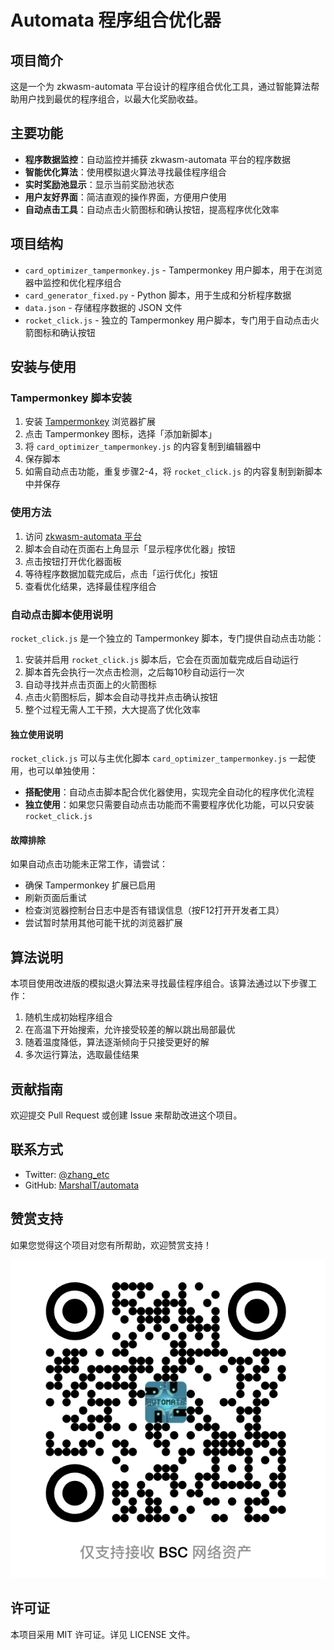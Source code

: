 # Automata 程序组合优化器

## 项目简介

这是一个为 zkwasm-automata 平台设计的程序组合优化工具，通过智能算法帮助用户找到最优的程序组合，以最大化奖励收益。

## 主要功能

- **程序数据监控**：自动监控并捕获 zkwasm-automata 平台的程序数据
- **智能优化算法**：使用模拟退火算法寻找最佳程序组合
- **实时奖励池显示**：显示当前奖励池状态
- **用户友好界面**：简洁直观的操作界面，方便用户使用
- **自动点击工具**：自动点击火箭图标和确认按钮，提高程序优化效率

## 项目结构

- `card_optimizer_tampermonkey.js` - Tampermonkey 用户脚本，用于在浏览器中监控和优化程序组合
- `card_generator_fixed.py` - Python 脚本，用于生成和分析程序数据
- `data.json` - 存储程序数据的 JSON 文件
- `rocket_click.js` - 独立的 Tampermonkey 用户脚本，专门用于自动点击火箭图标和确认按钮

## 安装与使用

### Tampermonkey 脚本安装

1. 安装 [Tampermonkey](https://www.tampermonkey.net/) 浏览器扩展
2. 点击 Tampermonkey 图标，选择「添加新脚本」
3. 将 `card_optimizer_tampermonkey.js` 的内容复制到编辑器中
4. 保存脚本
5. 如需自动点击功能，重复步骤2-4，将 `rocket_click.js` 的内容复制到新脚本中并保存

### 使用方法

1. 访问 [zkwasm-automata 平台](https://automata.zkplay.app/)
2. 脚本会自动在页面右上角显示「显示程序优化器」按钮
3. 点击按钮打开优化器面板
4. 等待程序数据加载完成后，点击「运行优化」按钮
5. 查看优化结果，选择最佳程序组合

### 自动点击脚本使用说明

`rocket_click.js` 是一个独立的 Tampermonkey 脚本，专门提供自动点击功能：

1. 安装并启用 `rocket_click.js` 脚本后，它会在页面加载完成后自动运行
2. 脚本首先会执行一次点击检测，之后每10秒自动运行一次
3. 自动寻找并点击页面上的火箭图标
4. 点击火箭图标后，脚本会自动寻找并点击确认按钮
5. 整个过程无需人工干预，大大提高了优化效率

#### 独立使用说明

`rocket_click.js` 可以与主优化脚本 `card_optimizer_tampermonkey.js` 一起使用，也可以单独使用：

- **搭配使用**：自动点击脚本配合优化器使用，实现完全自动化的程序优化流程
- **独立使用**：如果您只需要自动点击功能而不需要程序优化功能，可以只安装 `rocket_click.js`

#### 故障排除

如果自动点击功能未正常工作，请尝试：

- 确保 Tampermonkey 扩展已启用
- 刷新页面后重试
- 检查浏览器控制台日志中是否有错误信息（按F12打开开发者工具）
- 尝试暂时禁用其他可能干扰的浏览器扩展

## 算法说明

本项目使用改进版的模拟退火算法来寻找最佳程序组合。该算法通过以下步骤工作：

1. 随机生成初始程序组合
2. 在高温下开始搜索，允许接受较差的解以跳出局部最优
3. 随着温度降低，算法逐渐倾向于只接受更好的解
4. 多次运行算法，选取最佳结果

## 贡献指南

欢迎提交 Pull Request 或创建 Issue 来帮助改进这个项目。

## 联系方式

- Twitter: [@zhang_etc](https://x.com/zhang_etc)
- GitHub: [MarshalT/automata](https://github.com/MarshalT/automata)

## 赞赏支持

如果您觉得这个项目对您有所帮助，欢迎赞赏支持！

![赞赏码](image.png)

## 许可证

本项目采用 MIT 许可证。详见 LICENSE 文件。
